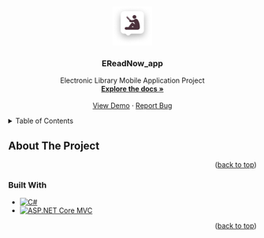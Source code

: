 <!-- PROJECT LOGO -->
<br />
<div align="center">
  <a href="https://github.com/StarvecAl/EReadNow_app">
    <img src="log.png" alt="Logo" width="80" height="80">
  </a>

  <h3 align="center">EReadNow_app</h3>

  <p align="center">
    Electronic Library Mobile Application Project
    <br />
    <a href="***"><strong>Explore the docs »</strong></a>
    <br />
    <br />
    <a href="***">View Demo</a>
    ·
    <a href="***">Report Bug</a>
  </p>
</div>



<!-- TABLE OF CONTENTS -->
<details>
  <summary>Table of Contents</summary>
  <ol>
    <li>
      <a href="#about-the-project">About The Project</a>
      <ul>
        <li><a href="#built-with">Built With</a></li>
      </ul>
    </li>
  </ol>
</details>



<!-- ABOUT THE PROJECT -->
## About The Project




<p align="right">(<a href="#readme-top">back to top</a>)</p>



### Built With



* [![С#][C#.com]][C#-url]
* [![ASP.NET Core MVC][MVC.com]][MVC-url]



<p align="right">(<a href="#readme-top">back to top</a>)</p>



<!-- MARKDOWN LINKS & IMAGES -->
<!-- https://www.markdownguide.org/basic-syntax/#reference-style-links -->

[product-screenshot]: log.png
[C#.com]: https://img.shields.io/badge/C%23-C%20Sharp-blue
[MVC.com]: https://img.shields.io/badge/MVC-ASP.NET%20Core%20MVC-informational
[C#-url]: ***
[MVC-url]: ***
